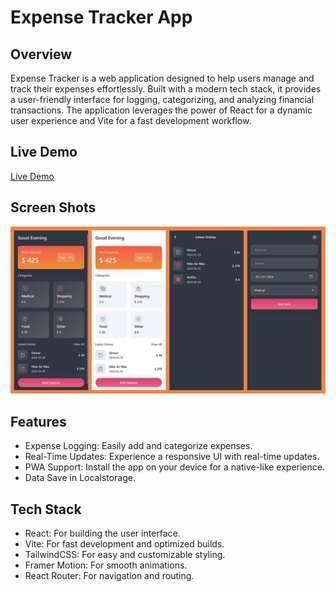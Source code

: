 # Expense Tracker App

## Overview
Expense Tracker is a web application designed to help users manage and track their expenses effortlessly. Built with a modern tech stack, it provides a user-friendly interface for logging, categorizing, and analyzing financial transactions. The application leverages the power of React for a dynamic user experience and Vite for a fast development workflow.

## Live Demo
[Live Demo](https://expensextrack.netlify.app/)

## Screen Shots
![screen shots](./public/screenshot.png)

## Features
- Expense Logging: Easily add and categorize expenses.
- Real-Time Updates: Experience a responsive UI with real-time updates.
- PWA Support: Install the app on your device for a native-like experience.
- Data Save in Localstorage.

## Tech Stack
- React: For building the user interface.
- Vite: For fast development and optimized builds.
- TailwindCSS: For easy and customizable styling.
- Framer Motion: For smooth animations.
- React Router: For navigation and routing.